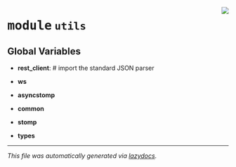 <!-- markdownlint-disable -->

<a href="../../../src/switch/utils/__init__.py#L0"><img align="right" src="https://img.shields.io/badge/-source-cccccc?style=flat-square"/></a>

# <kbd>module</kbd> `utils`




**Global Variables**
---------------
- **rest_client**: # import the standard JSON parser

- **ws**
- **asyncstomp**
- **common**
- **stomp**
- **types**




---

_This file was automatically generated via [lazydocs](https://github.com/ml-tooling/lazydocs)._
